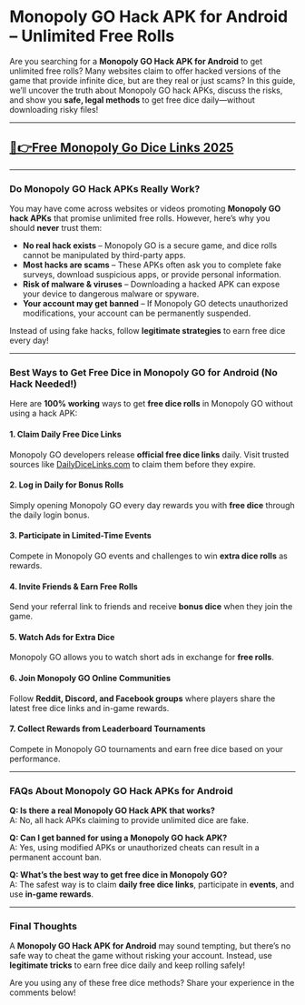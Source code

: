 # **Monopoly GO Hack APK for Android – Unlimited Free Rolls**

Are you searching for a **Monopoly GO Hack APK for Android** to get unlimited free rolls? Many websites claim to offer hacked versions of the game that provide infinite dice, but are they real or just scams? In this guide, we’ll uncover the truth about Monopoly GO hack APKs, discuss the risks, and show you **safe, legal methods** to get free dice daily—without downloading risky files!

---
## [🔗👉Free Monopoly Go Dice Links 2025](https://9990.site/mono.html)
---

### Do Monopoly GO Hack APKs Really Work?

You may have come across websites or videos promoting **Monopoly GO hack APKs** that promise unlimited free rolls. However, here’s why you should **never** trust them:

- **No real hack exists** – Monopoly GO is a secure game, and dice rolls cannot be manipulated by third-party apps.
- **Most hacks are scams** – These APKs often ask you to complete fake surveys, download suspicious apps, or provide personal information.
- **Risk of malware & viruses** – Downloading a hacked APK can expose your device to dangerous malware or spyware.
- **Your account may get banned** – If Monopoly GO detects unauthorized modifications, your account can be permanently suspended.

Instead of using fake hacks, follow **legitimate strategies** to earn free dice every day!

---

### Best Ways to Get Free Dice in Monopoly GO for Android (No Hack Needed!)

Here are **100% working** ways to get **free dice rolls** in Monopoly GO without using a hack APK:

#### 1. **Claim Daily Free Dice Links**  
Monopoly GO developers release **official free dice links** daily. Visit trusted sources like [DailyDiceLinks.com](https://dailydicelinks.com) to claim them before they expire.

#### 2. **Log in Daily for Bonus Rolls**  
Simply opening Monopoly GO every day rewards you with **free dice** through the daily login bonus.

#### 3. **Participate in Limited-Time Events**  
Compete in Monopoly GO events and challenges to win **extra dice rolls** as rewards.

#### 4. **Invite Friends & Earn Free Rolls**  
Send your referral link to friends and receive **bonus dice** when they join the game.

#### 5. **Watch Ads for Extra Dice**  
Monopoly GO allows you to watch short ads in exchange for **free rolls**.

#### 6. **Join Monopoly GO Online Communities**  
Follow **Reddit, Discord, and Facebook groups** where players share the latest free dice links and in-game rewards.

#### 7. **Collect Rewards from Leaderboard Tournaments**  
Compete in Monopoly GO tournaments and earn free dice based on your performance.

---

### FAQs About Monopoly GO Hack APKs for Android

**Q: Is there a real Monopoly GO Hack APK that works?**  
A: No, all hack APKs claiming to provide unlimited dice are fake.

**Q: Can I get banned for using a Monopoly GO hack APK?**  
A: Yes, using modified APKs or unauthorized cheats can result in a permanent account ban.

**Q: What’s the best way to get free dice in Monopoly GO?**  
A: The safest way is to claim **daily free dice links**, participate in **events**, and use **in-game rewards**.

---

### Final Thoughts

A **Monopoly GO Hack APK for Android** may sound tempting, but there’s no safe way to cheat the game without risking your account. Instead, use **legitimate tricks** to earn free dice daily and keep rolling safely!

Are you using any of these free dice methods? Share your experience in the comments below!
